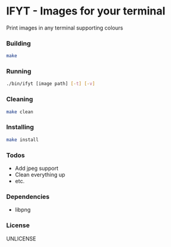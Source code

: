 # IFYT - Images for your terminal

Print images in any terminal supporting colours


### Building

```bash
make
```

### Running

```bash
./bin/ifyt [image path] [-t] [-v]
```

### Cleaning

```bash
make clean
```

### Installing

```bash
make install
```

### Todos

 - Add jpeg support
 - Clean everything up
 - etc.

### Dependencies

 - libpng

### License

UNLICENSE

